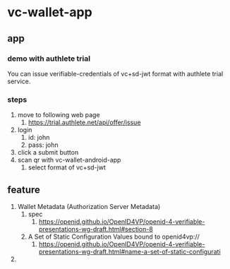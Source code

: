 # vc-wallet-app

## app

### demo with authlete trial
You can issue verifiable-credentials of vc+sd-jwt format with authlete trial service.

### steps

1. move to following web page
   1. https://trial.authlete.net/api/offer/issue
2. login
   1. id: john
   2. pass: john
3. click a submit button
4. scan qr with vc-wallet-android-app
   1. select format of vc+sd-jwt

## feature
1. Wallet Metadata (Authorization Server Metadata)
   1. spec
      1. https://openid.github.io/OpenID4VP/openid-4-verifiable-presentations-wg-draft.html#section-8
   2. A Set of Static Configuration Values bound to openid4vp://
      1. https://openid.github.io/OpenID4VP/openid-4-verifiable-presentations-wg-draft.html#name-a-set-of-static-configurati
2. 
